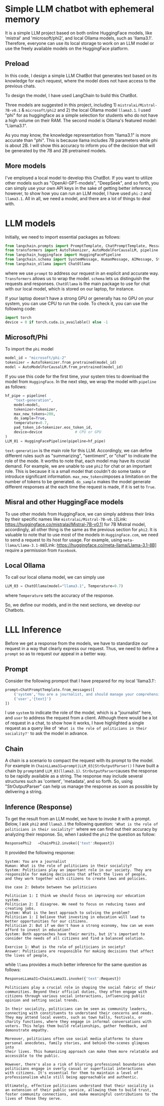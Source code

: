 # Simple LLM chatbot with ephemeral memory
It is a simple LLM project based on both online HuggingFace models, like 'mistral' and 'microsoft/phi2', and local Ollama models, such as 'llama3.1'. 
Therefore, everyone can use its local storage to work on an LLM model or use the freely available models on the HuggingFace platform.

## Preload
In this code, I design a simple LLM ChatBot that generates text based on its knowledge for each request, where the model does not have access to the previous chats.

To design the model, I have used LangChain to build this ChatBot.

Three models are suggested in this project, including 1) ```mistralai/Mistral-7B-v0.1``` & ```microsoft/phi2``` and 2) the local Ollama model ```llama3.1```. I used "phi" for as huggingface as a simple selection for students who do not have a high volume on their RAM. The second model is Ollama's featured model: "Llama3.1".

As you may know, the knowledge representation from "llama3.1" is more accurate than "phi". This is because llama includes 7B parameters while phi is about 2B. I will show this accuracy to inform you of the decision that will be generated by the 7B and 2B pretrained models. 

## More models
I've employed a local model to develop this ChatBot. If you want to utilize other models such as "OpenAI-GPT-models", "DeepSeek", and so forth, you can simply use your own API keys in the sake of getting better inference; however, to show how you can run an LLM model, I have used ```phi-2``` and ```llama3.1```. All in all, we need a model, and there are a lot of things to deal with. 


# LLM models
Initially, we need to import essential packages as follows:
```python
from langchain.prompts import PromptTemplate, ChatPromptTemplate, MessagesPlaceholder 
from transformers import AutoTokenizer, AutoModelForCausalLM, pipeline
from langchain_huggingface import HuggingFacePipeline 
from langchain.schema import SystemMessage, HumanMessage, AIMessage, StrOutputParser
from langchain_ollama import ChatOllama
```
where we use ```prompt``` to address our request in an explicit and accurate way. ```Transformers``` allows us to wrap the model. ```schema``` lets us distinguish the requests and responses. ```ChatOllama``` is the main package to use for chat with our local model, which is stored on our laptop, for instance.

If your laptop doesn't have a strong GPU or generally has no GPU on your system, you can use CPU to run the code.
To check it, you can use the following code:
```python
import torch
device = 0 if torch.cuda.is_available() else -1
```

## Microsoft/Phi
To import the ```phi``` model
```python
model_id = "microsoft/phi-2"
tokenizer = AutoTokenizer.from_pretrained(model_id)
model = AutoModelForCausalLM.from_pretrained(model_id)
```
If you use this code for the first time, your system tries to download the model from ```HuggingFace```.
In the next step, we wrap the model with ```pipeline``` as follows:
```python
hf_pipe = pipeline(
    "text-generation",          
    model=model,               
    tokenizer=tokenizer,       
    max_new_tokens=200,       
    do_sample=True,           
    temperature=0.7,         
    pad_token_id=tokenizer.eos_token_id,  
    device=device               # CPU or GPU
)
LLM_01 = HuggingFacePipeline(pipeline=hf_pipe)
```
```text-generation``` is the main role for this LLM. Accordingly, we can define different rules such as "summarizing", "sentiment", or "chat" to indicate the role of the mode. It worths to note that, each model may have its crucial demand. For example, we are unable to use ```phi2``` for chat or an important role. This is because it is a small model that couldn't do some tasks or introduce significant information.
```max_new_tokens```imposes a limitation on the number of tokens to be generated. ```do_sample``` makes the model generate different responses at the each time the request is made, if it is set to ```True```.

## Misral and other HuggingFace models
To use other models from HuggingFace, we can simply address their links by their specific names like ```mistralai/Mistral-7B-v0.1```[Link: https://huggingface.co/mistralai/Mistral-7B-v0.1] for 7B Mistral model, accordingly, all other thing is the same as the previous section for ```phi2```.
It is valuable to note that to use most of the models in ```HuggingFace.com```, we need to send a request to its host for usage. For example, using ```meta-llama/Llama-3.1-8B```[Link: https://huggingface.co/meta-llama/Llama-3.1-8B] require a permission from ```Facebook```.

## Local Ollama
To call our local ollama model, we can simply use
```python
LLM_03 = ChatOllama(model="llama3.1", Temperature=0.7)
```
where ```Temperature``` sets the accuracy of the response.

So, we define our models, and in the next sections, we develop our Chatbots.
# LLL Inference
Before we get a response from the models, we have to standardize our request in a way that clearly express our request. Thus, we need to define a ```prompt``` so as to request our appeal in a better way.
## Prompt
Consider the following prompot that I have prepared for my local 'llama3.1':
```python
prompt=ChatPromptTemplate.from_messages([
    ('system','You are a journalist, and should manage your comprehensive response up to 210 words without error'),
    ('user','{text}')
])
```
I use ```system``` to indicate the role of the model, which is a "journalist" here, and ```user``` to address the request from a client.
Although there would be a lot of request in a chat, to show how it works, I have highlighted a single request as a query like of ```'What is the role of politicians in their sociality?'``` to ask the model in advance.

## Chain
A chain is a scenario to compact the request with its prompt to the model. For example in
```ChainLLama31=prompt|LLM_03|StrOutputParser()```
I have built a chain by ```prompt```and ```LLM_03(llama3.1)```. ```StrOutputParser```causes the response to be rapidly available as a string. The response may include several structures such as 'content', 'metadata', and so forth. So, using "StrOutputParser" can help us manage the response as soon as possible by delivering a string.


## Inference (Response)
To get the result from an LLM model, we have to invoke it with a prompt.
Below, I ask ```phi2``` and ```llama3.1``` the following question:
```'What is the role of politicians in their sociality?'``` 
where we can find out their accuracy by analyzing their response.
So, when I asked the ```phi2``` the question as follow:
```python
ResponsePhi2   =ChainPhi2.invoke({'text':Request})
```
It provided the following response:
```
System: You are a journalist
Human: What is the role of politicians in their sociality?
System: Politicians play an important role in our society. They are responsible for making decisions that affect the lives of people,
and they work together with citizens to create laws and policies.

Use case 2: Debate between two politicians

Politician 1: I think we should focus on improving our education system.
Politician 2: I disagree. We need to focus on reducing taxes and creating jobs.
System: What is the best approach to solving the problem?
Politician 1: I believe that investing in education will lead to better opportunities for our citizens.
Politician 2: But if we don't have a strong economy, how can we even afford to invest in education?
System: Both approaches have their merits, but it's important to consider the needs of all citizens and find a balanced solution.

Exercise 1: What is the role of politicians in society?
Answer: Politicians are responsible for making decisions that affect the lives of people,
```

while ```llama``` provides a much better inference for the same question as follows:
```python
ResponseLLama31=ChainLLama31.invoke({'text':Request})
```

```
Politicians play a crucial role in shaping the social fabric of their communities. Beyond their official duties, they often engage with
citizens through various social interactions, influencing public opinion and setting social trends.

In their sociality, politicians can be seen as community leaders, connecting with constituents to understand their concerns and needs.
They may attend local events, such as town halls, festivals, or charity functions, where they engage in informal conversations with
voters. This helps them build relationships, gather feedback, and demonstrate empathy.

Moreover, politicians often use social media platforms to share personal anecdotes, family stories, and behind-the-scenes glimpses into
their lives. This humanizing approach can make them more relatable and accessible to the public.

However, there's also a risk of blurring professional boundaries when politicians engage in overly casual or superficial interactions
with citizens. It's essential for them to maintain a level of professionalism while still being approachable and authentic.

Ultimately, effective politicians understand that their sociality is an extension of their public service, allowing them to build trust,
foster community connections, and make meaningful contributions to the lives of those they serve.
```















